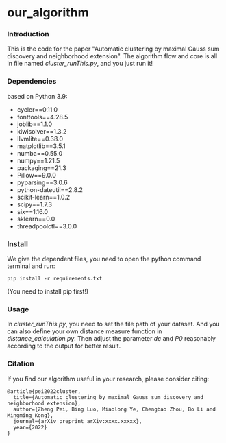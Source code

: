 # our_algorithm

### Introduction
This is the code for the paper "Automatic clustering by maximal Gauss sum discovery and neighborhood extension".
The algorithm flow and core is all in file named *cluster_runThis.py*, and you just run it!


### Dependencies
based on Python 3.9:

- cycler==0.11.0
- fonttools==4.28.5
- joblib==1.1.0
- kiwisolver==1.3.2
- llvmlite==0.38.0
- matplotlib==3.5.1
- numba==0.55.0
- numpy==1.21.5
- packaging==21.3
- Pillow==9.0.0
- pyparsing==3.0.6
- python-dateutil==2.8.2
- scikit-learn==1.0.2
- scipy==1.7.3
- six==1.16.0
- sklearn==0.0
- threadpoolctl==3.0.0



### Install

We give the dependent files, you need to open the python command terminal and run:

`pip install -r requirements.txt`

(You need to install pip first!)

### Usage

In *cluster_runThis.py*, you need to set the file path of your dataset. And you can also define your own distance measure function in *distance_calculation.py*. Then adjust the parameter *dc*  and  *P0* reasonably according to the output for better result.

### Citation

If you find our algorithm useful in your research, please consider citing:

```
@article{pei2022cluster,
  title={Automatic clustering by maximal Gauss sum discovery and neighborhood extension},
  author={Zheng Pei, Bing Luo, Miaolong Ye, Chengbao Zhou, Bo Li and Mingming Kong},
  journal={arXiv preprint arXiv:xxxx.xxxxx},
  year={2022}
}
```
